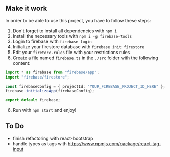 ## Make it work
In order to be able to use this project, you have to follow these steps:

1) Don't forget to install all dependencies with `npm i`
2) Install the necessary tools with `npm i -g firebase-tools`
3) Login to firebase with `firebase login`
4) Initialize your firestore database with `firebase init firestore`
5) Edit your `firetore.rules` file with your restrictions rules
6) Create a file named `firebase.ts` in the `./src` folder with the following content:
```typescript
import * as firebase from "firebase/app";
import "firebase/firestore";

const firebaseConfig = { projectId: "YOUR_FIREBASE_PROJECT_ID_HERE" };
firebase.initializeApp(firebaseConfig);

export default firebase;
```
6) Run with `npm start` and enjoy!


## To Do
- finish refactoring with react-bootstrap
- handle types as tags with https://www.npmjs.com/package/react-tag-input